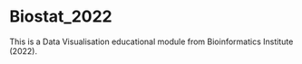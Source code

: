 # Biostat_2022
This is a Data Visualisation educational module from Bioinformatics Institute (2022). 
